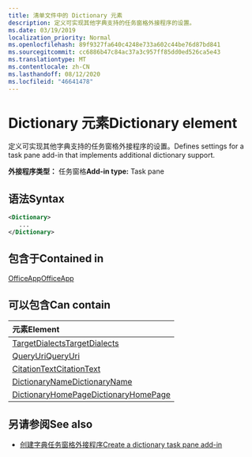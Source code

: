 ```yaml
---
title: 清单文件中的 Dictionary 元素
description: 定义可实现其他字典支持的任务窗格外接程序的设置。
ms.date: 03/19/2019
localization_priority: Normal
ms.openlocfilehash: 89f9327fa640c4248e733a602c44be76d87bd841
ms.sourcegitcommit: cc6886b47c84ac37a3c957ff85dd0ed526ca5e43
ms.translationtype: MT
ms.contentlocale: zh-CN
ms.lasthandoff: 08/12/2020
ms.locfileid: "46641478"
---
```

# <a name="dictionary-element"></a><span data-ttu-id="37614-103">Dictionary 元素</span><span class="sxs-lookup"><span data-stu-id="37614-103">Dictionary element</span></span>

<span data-ttu-id="37614-104">定义可实现其他字典支持的任务窗格外接程序的设置。</span><span class="sxs-lookup"><span data-stu-id="37614-104">Defines settings for a task pane add-in that implements additional dictionary support.</span></span>

<span data-ttu-id="37614-105">**外接程序类型：** 任务窗格</span><span class="sxs-lookup"><span data-stu-id="37614-105">**Add-in type:** Task pane</span></span>

## <a name="syntax"></a><span data-ttu-id="37614-106">语法</span><span class="sxs-lookup"><span data-stu-id="37614-106">Syntax</span></span>

```XML
<Dictionary>
   ...
</Dictionary>
```

## <a name="contained-in"></a><span data-ttu-id="37614-107">包含于</span><span class="sxs-lookup"><span data-stu-id="37614-107">Contained in</span></span>

[<span data-ttu-id="37614-108">OfficeApp</span><span class="sxs-lookup"><span data-stu-id="37614-108">OfficeApp</span></span>](officeapp.md)

## <a name="can-contain"></a><span data-ttu-id="37614-109">可以包含</span><span class="sxs-lookup"><span data-stu-id="37614-109">Can contain</span></span>

|<span data-ttu-id="37614-110">元素</span><span class="sxs-lookup"><span data-stu-id="37614-110">Element</span></span>|
|:-----|
|[<span data-ttu-id="37614-111">TargetDialects</span><span class="sxs-lookup"><span data-stu-id="37614-111">TargetDialects</span></span>](targetdialects.md)|
|[<span data-ttu-id="37614-112">QueryUri</span><span class="sxs-lookup"><span data-stu-id="37614-112">QueryUri</span></span>](queryuri.md)|
|[<span data-ttu-id="37614-113">CitationText</span><span class="sxs-lookup"><span data-stu-id="37614-113">CitationText</span></span>](citationtext.md)|
|[<span data-ttu-id="37614-114">DictionaryName</span><span class="sxs-lookup"><span data-stu-id="37614-114">DictionaryName</span></span>](dictionaryname.md)|
|[<span data-ttu-id="37614-115">DictionaryHomePage</span><span class="sxs-lookup"><span data-stu-id="37614-115">DictionaryHomePage</span></span>](dictionaryhomepage.md)|

## <a name="see-also"></a><span data-ttu-id="37614-116">另请参阅</span><span class="sxs-lookup"><span data-stu-id="37614-116">See also</span></span>

- [<span data-ttu-id="37614-117">创建字典任务窗格外接程序</span><span class="sxs-lookup"><span data-stu-id="37614-117">Create a dictionary task pane add-in</span></span>](../../word/dictionary-task-pane-add-ins.md)
